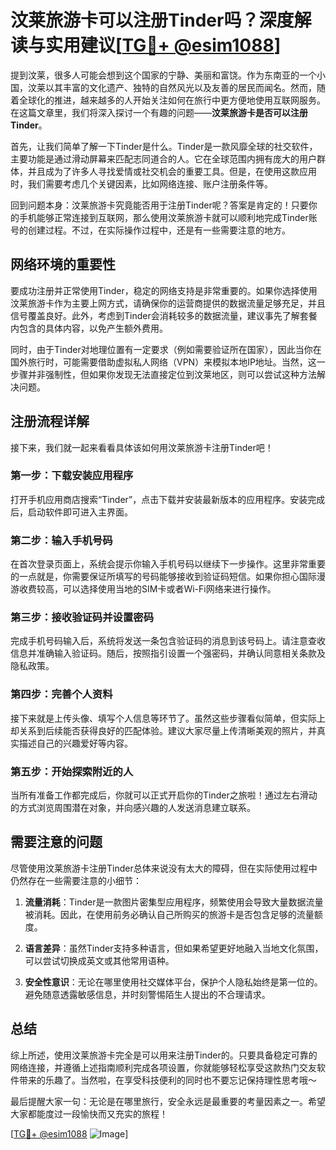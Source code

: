 # 汶莱旅游卡可以注册Tinder吗？深度解读与实用建议[[TG💪+ @esim1088](https://t.me/s/esim1088)]

提到汶莱，很多人可能会想到这个国家的宁静、美丽和富饶。作为东南亚的一个小国，汶莱以其丰富的文化遗产、独特的自然风光以及友善的居民而闻名。然而，随着全球化的推进，越来越多的人开始关注如何在旅行中更方便地使用互联网服务。在这篇文章里，我们将深入探讨一个有趣的问题——**汶莱旅游卡是否可以注册Tinder**。

首先，让我们简单了解一下Tinder是什么。Tinder是一款风靡全球的社交软件，主要功能是通过滑动屏幕来匹配志同道合的人。它在全球范围内拥有庞大的用户群体，并且成为了许多人寻找爱情或社交机会的重要工具。但是，在使用这款应用时，我们需要考虑几个关键因素，比如网络连接、账户注册条件等。

回到问题本身：汶莱旅游卡究竟能否用于注册Tinder呢？答案是肯定的！只要你的手机能够正常连接到互联网，那么使用汶莱旅游卡就可以顺利地完成Tinder账号的创建过程。不过，在实际操作过程中，还是有一些需要注意的地方。

## 网络环境的重要性

要成功注册并正常使用Tinder，稳定的网络支持是非常重要的。如果你选择使用汶莱旅游卡作为主要上网方式，请确保你的运营商提供的数据流量足够充足，并且信号覆盖良好。此外，考虑到Tinder会消耗较多的数据流量，建议事先了解套餐内包含的具体内容，以免产生额外费用。

同时，由于Tinder对地理位置有一定要求（例如需要验证所在国家），因此当你在国外旅行时，可能需要借助虚拟私人网络（VPN）来模拟本地IP地址。当然，这一步骤并非强制性，但如果你发现无法直接定位到汶莱地区，则可以尝试这种方法解决问题。

## 注册流程详解

接下来，我们就一起来看看具体该如何用汶莱旅游卡注册Tinder吧！

### 第一步：下载安装应用程序
打开手机应用商店搜索“Tinder”，点击下载并安装最新版本的应用程序。安装完成后，启动软件即可进入主界面。

### 第二步：输入手机号码
在首次登录页面上，系统会提示你输入手机号码以继续下一步操作。这里非常重要的一点就是，你需要保证所填写的号码能够接收到验证码短信。如果你担心国际漫游收费较高，可以选择使用当地的SIM卡或者Wi-Fi网络来进行操作。

### 第三步：接收验证码并设置密码
完成手机号码输入后，系统将发送一条包含验证码的消息到该号码上。请注意查收信息并准确输入验证码。随后，按照指引设置一个强密码，并确认同意相关条款及隐私政策。

### 第四步：完善个人资料
接下来就是上传头像、填写个人信息等环节了。虽然这些步骤看似简单，但实际上却关系到后续能否获得良好的匹配体验。建议大家尽量上传清晰美观的照片，并真实描述自己的兴趣爱好等内容。

### 第五步：开始探索附近的人
当所有准备工作都完成后，你就可以正式开启你的Tinder之旅啦！通过左右滑动的方式浏览周围潜在对象，并向感兴趣的人发送消息建立联系。

## 需要注意的问题

尽管使用汶莱旅游卡注册Tinder总体来说没有太大的障碍，但在实际使用过程中仍然存在一些需要注意的小细节：

1. **流量消耗**：Tinder是一款图片密集型应用程序，频繁使用会导致大量数据流量被消耗。因此，在使用前务必确认自己所购买的旅游卡是否包含足够的流量额度。
   
2. **语言差异**：虽然Tinder支持多种语言，但如果希望更好地融入当地文化氛围，可以尝试切换成英文或其他常用语种。

3. **安全性意识**：无论在哪里使用社交媒体平台，保护个人隐私始终是第一位的。避免随意透露敏感信息，并时刻警惕陌生人提出的不合理请求。

## 总结

综上所述，使用汶莱旅游卡完全是可以用来注册Tinder的。只要具备稳定可靠的网络连接，并遵循上述指南顺利完成各项设置，你就能够轻松享受这款热门交友软件带来的乐趣了。当然啦，在享受科技便利的同时也不要忘记保持理性思考哦～

最后提醒大家一句：无论是在哪里旅行，安全永远是最重要的考量因素之一。希望大家都能度过一段愉快而又充实的旅程！

[[TG💪+ @esim1088](https://t.me/s/esim1088) ![Image](https://i.postimg.cc/4NQfJmqS/Snipaste-2025-05-13-00-14-12.png)]
